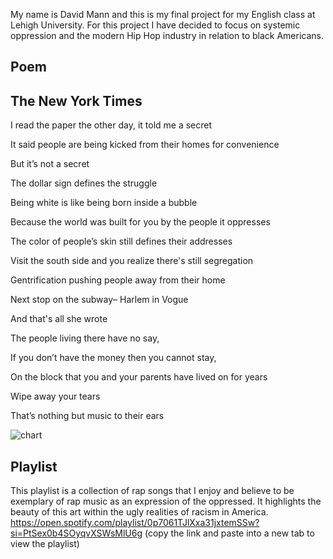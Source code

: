 My name is David Mann and this is my final project for my English class at Lehigh University. For this project I have decided to focus on systemic oppression and the modern Hip Hop industry in relation to black Americans.

## Poem
##                      The New York Times
I read the paper the other day, it told me a secret

It said people are being kicked from their homes for convenience

But it’s not a secret

The dollar sign defines the struggle

Being white is like being born inside a bubble

Because the world was built for you by the people it oppresses

The color of people’s skin still defines their addresses


Visit the south side and you realize there's still segregation

Gentrification pushing people away from their home

Next stop on the subway– Harlem in Vogue

And that's all she wrote

The people living there have no say,

If you don’t have the money then you cannot stay,

On the block that you and your parents have lived on for years

Wipe away your tears

That’s nothing but music to their ears

![chart](https://user-images.githubusercontent.com/71415232/118162689-09543000-b3ef-11eb-83c2-775d75689b90.png)

## Playlist
This playlist is a collection of rap songs that I enjoy and believe to be exemplary of rap music as an expression of the oppressed. It highlights the beauty of this art within the ugly realities of racism in America.
https://open.spotify.com/playlist/0p7061TJlXxa31jxtemSSw?si=PtSex0b4SOyqvXSWsMlU6g
(copy the link and paste into a new tab to view the playlist)
